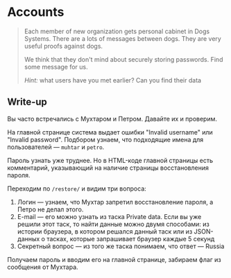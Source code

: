 # Accounts

> Each member of new organization gets personal cabinet in Dogs Systems. There are a lots of messages between dogs. They are very useful proofs against dogs.
> 
> We think that they don't mind about securely storing passwords. Find some message for us.
>
> _Hint:_ what users have you met earlier? Can you find their data

## Write-up
Вы часто встречались с Мухтаром и Петром. Давайте их и проверим.

На главной странице система выдает ошибки "Invalid username" или "Invalid password".
Подбором узнаем, что подходящие имена для пользователей — `muhtar` и `petro`.

Пароль узнать уже труднее. Но в HTML-коде главной страницы есть комментарий, указывающий на наличие страницы восстановления пароля.

Переходим по `/restore/` и видим три вопроса:

1. Логин — узнаем, что Мухтар запретил восстановление пароля, а Петро не делал этого.
2. E-mail — его можно узнать из таска Private data. Если вы уже решили этот таск, то найти данные можно двумя способами: из истории браузера, в котором решался данный таск или из JSON-данных о тасках, которые запрашивает браузер каждые 5 секунд
3. Секретный вопрос — из того же таска понимаем, что ответ — Russia

Получаем пароль и вводим его на главной странице, забираем флаг из сообщения от Мухтара.

